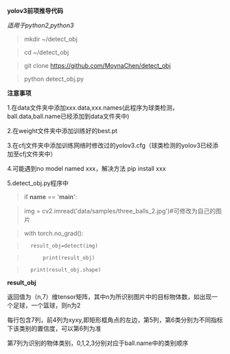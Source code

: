 **yolov3前项推导代码**

*适用于python2,python3*

>mkdir  ~/detect_obj

>cd ~/detect_obj

>git clone https://github.com/MoynaChen/detect_obj

>python detect_obj.py

**注意事项**

1.在data文件夹中添加xxx.data,xxx.names(此程序为球类检测，ball.data,ball.name已经添加到data文件夹中)

2.在weight文件夹中添加训练好的best.pt

3.在cfj文件夹中添加训练网络时修改过的yolov3.cfg（球类检测的yolov3已经添加至cfj文件夹中）

4.可能遇到no model named xxx，解决方法 pip install xxx

5.detect_obj.py程序中

>if __name__ == '__main__':

>    img = cv2.imread('data/samples/three_balls_2.jpg')#可修改为自己的图片

>    with torch.no_grad():

>     	result_obj=detect(img)

>       	print(result_obj)

>      	print(result_obj.shape)


**result_obj**

返回值为（n,7）维tensor矩阵，其中n为所识别图片中的目标物体数，如出现一个足球，一个篮球，则n为2

每行包含7列，前4列为xyxy,即矩形框角点的左边，第5列，第6类分别为不同指标下该类别的置信度，可以第6列为准

第7列为识别的物体类别，0,1,2,3分别对应于ball.name中的类别顺序
